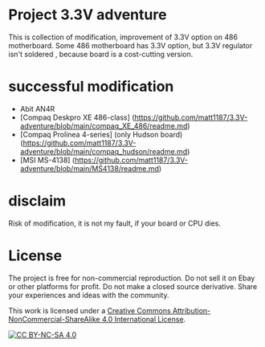 # Project  3.3V adventure

This is collection of modification, improvement of  3.3V option on 486 motherboard.
Some 486 motherboard has 3.3V option, but 3.3V regulator isn't soldered , because board is a cost-cutting version.




# successful modification
- Abit AN4R 
- [Compaq Deskpro XE 486-class] (https://github.com/matt1187/3.3V-adventure/blob/main/compaq_XE_486/readme.md)
- [Compaq Prolinea 4-series] (only Hudson board) (https://github.com/matt1187/3.3V-adventure/blob/main/compaq_hudson/readme.md)
- [MSI MS-4138] (https://github.com/matt1187/3.3V-adventure/blob/main/MS4138/readme.md)


  
# disclaim
Risk of modification, it is not my fault, if your board or CPU dies.


# License
The project is free for non-commercial reproduction. Do not sell it on Ebay or other platforms for profit. Do not make a closed source derivative. Share your experiences and ideas with the community.

This work is licensed under a [Creative Commons Attribution-NonCommercial-ShareAlike 4.0 International License][cc-by-nc-sa].

[![CC BY-NC-SA 4.0][cc-by-nc-sa-image]][cc-by-nc-sa]

[cc-by-nc-sa]: http://creativecommons.org/licenses/by-nc-sa/4.0/
[cc-by-nc-sa-image]: https://licensebuttons.net/l/by-nc-sa/4.0/88x31.png

